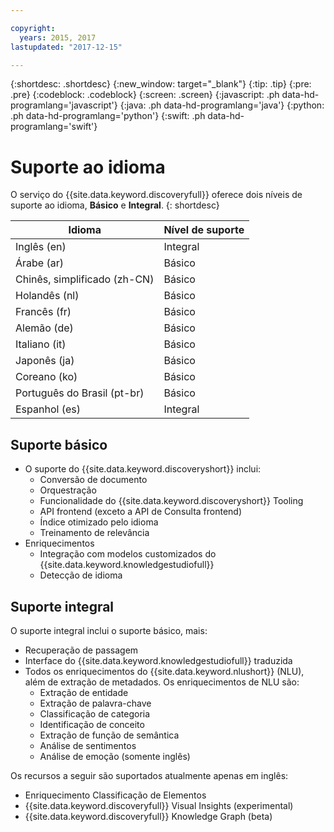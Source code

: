 ```yaml
---

copyright:
  years: 2015, 2017
lastupdated: "2017-12-15"

---
```


{:shortdesc: .shortdesc}
{:new_window: target="_blank"}
{:tip: .tip}
{:pre: .pre}
{:codeblock: .codeblock}
{:screen: .screen}
{:javascript: .ph data-hd-programlang='javascript'}
{:java: .ph data-hd-programlang='java'}
{:python: .ph data-hd-programlang='python'}
{:swift: .ph data-hd-programlang='swift'}

# Suporte ao idioma

O serviço do {{site.data.keyword.discoveryfull}} oferece dois níveis de suporte ao idioma,
**Básico** e **Integral**.
{: shortdesc}

| Idioma                         |  Nível de suporte         |
|---------------------------------|------------------------|
| Inglês (en)                    |  Integral         |
| Árabe (ar)                     |  Básico         |
| Chinês, simplificado (zh-CN)     |  Básico         |
| Holandês (nl)                  |  Básico         |
| Francês (fr)                     |  Básico         |
| Alemão (de)                     |  Básico         |
| Italiano (it)                    |  Básico         |
| Japonês (ja)                  |  Básico         |
| Coreano (ko)                   |  Básico         |
| Português do Brasil (pt-br)   |  Básico         |
| Espanhol (es)                    |  Integral         |

## Suporte básico

- O suporte do {{site.data.keyword.discoveryshort}} inclui:
    - Conversão de documento
    - Orquestração
    - Funcionalidade do {{site.data.keyword.discoveryshort}} Tooling
    - API frontend (exceto a API de Consulta frontend)
    - Índice otimizado pelo idioma
    - Treinamento de relevância
- Enriquecimentos
    - Integração com modelos customizados do {{site.data.keyword.knowledgestudiofull}}
    - Detecção de idioma

## Suporte integral

O suporte integral inclui o suporte básico, mais:

- Recuperação de passagem
- Interface do {{site.data.keyword.knowledgestudiofull}} traduzida
- Todos os enriquecimentos do {{site.data.keyword.nlushort}} (NLU), além de
extração de metadados. Os enriquecimentos de NLU são:
    - Extração de entidade
    - Extração de palavra-chave
    - Classificação de categoria
    - Identificação de conceito
    - Extração de função de semântica
    - Análise de sentimentos
    - Análise de emoção (somente inglês)

Os recursos a seguir são suportados atualmente apenas em inglês:

- Enriquecimento Classificação de Elementos
- {{site.data.keyword.discoveryfull}} Visual Insights (experimental)
- {{site.data.keyword.discoveryfull}} Knowledge Graph (beta)   
